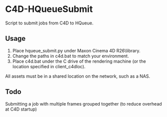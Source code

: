# C4D-HQueueSubmit
Script to submit jobs from C4D to HQueue.  

## Usage
1. Place hqueue_submit.py under Maxon Cinema 4D R26\library.
1. Change the paths in c4d.bat to match your environment.
1. Place c4d.bat under the C drive of the rendering machine (or the location specified in client_c4dloc).
  
All assets must be in a shared location on the network, such as a NAS.  

## Todo
Submitting a job with multiple frames grouped together (to reduce overhead at C4D startup)
